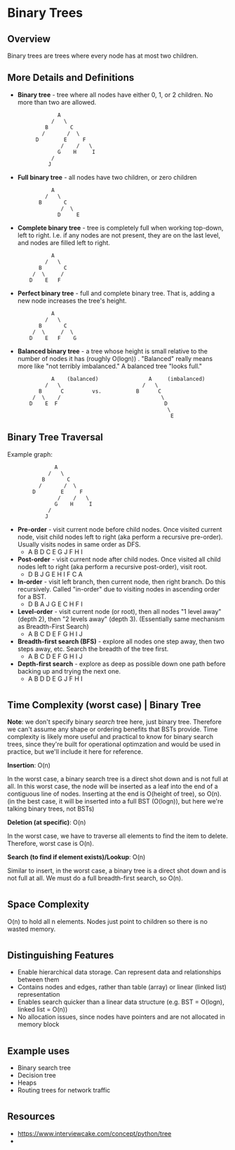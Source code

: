 # Binary Trees
## Overview

Binary trees are trees where every node has at most two children.

## More Details and Definitions
- **Binary tree** - tree where all nodes have either 0, 1, or 2 children. No more than two are allowed.
```
                A
              /   \
            B       C
           /       /  \
         D        E     F
                 /    /   \ 
                G    H     I
              / 
             J  
```

- **Full binary tree** - all nodes have two children, or zero children
```            
              A
            /   \
          B       C
                 /  \
                D     E
```
- **Complete binary tree** - tree is completely full when working top-down, left to right. I.e. if any nodes are not present, they are on the last level, and nodes are filled left to right.
```            
              A
            /   \
          B       C
        /  \     /
       D    E   F
```
- **Perfect binary tree** - full and complete binary tree. That is, adding a new node increases the tree's height.
```            
              A
            /   \
          B       C
        /  \     /  \
       D    E   F    G
```
- **Balanced binary tree** - a tree whose height is small relative to the number of nodes it has (roughly O(logn)) . "Balanced" really means more like "not terribly imbalanced." A balanced tree "looks full."
```            
              A    (balanced)                A     (imbalanced)
            /   \                          /   \
          B      C         vs.           B      C
        /  \    /                                \
       D    E  F                                  D
                                                   \
                                                    E
```

## Binary Tree Traversal
Example graph:
 ```
                A
              /   \
            B       C
           /       /  \
         D        E     F
                 /    /   \ 
                G    H     I
              / 
             J  
```
- **Pre-order** - visit current node before child nodes. Once visited current node, visit child nodes left to right (aka perform a recursive pre-order). Usually visits nodes in same order as DFS.
    - A B D C E G J F H I
- **Post-order** - visit current node after child nodes. Once visited all child nodes left to right (aka perform a recursive post-order), visit root.
    - D B J G E H I F C A
- **In-order** - visit left branch, then current node, then right branch. Do this recursively. Called "in-order" due to visiting nodes in ascending order for a BST.
    - D B A J G E C H F I
- **Level-order** - visit current node (or root), then all nodes "1 level away" (depth 2), then "2 levels away" (depth 3). (Essentially same mechanism as Breadth-First Search)
    - A B C D E F G H I J
- **Breadth-first search (BFS)** - explore all nodes one step away, then two steps away, etc. Search the breadth of the tree first.
    - A B C D E F G H I J
- **Depth-first search** - explore as deep as possible down one path before backing up and trying the next one.
    - A B D D E G J F H I

#
## Time Complexity (worst case) | Binary Tree
**Note**: we don't specify binary _search_ tree here, just binary tree. Therefore we can't assume any shape or ordering benefits that BSTs provide. Time complexity is likely more useful and practical to know for binary search trees, since they're built for operational optimzation and would be used in practice, but we'll include it here for reference.

**Insertion**: O(n)

In the worst case, a binary search tree is a direct shot down and is not full at all. In this worst case, the node will be inserted as a leaf into the end of a contiguous line of nodes. Inserting at the end is O(height of tree), so O(n). (in the best case, it will be inserted into a full BST (O(logn)), but here we're talking binary trees, not BSTs)

**Deletion (at specific)**: O(n)

In the worst case, we have to traverse all elements to find the item to delete. Therefore, worst case is O(n).

**Search (to find if element exists)/Lookup**: O(n)

Similar to insert, in the worst case, a binary tree is a direct shot down and is not full at all. We must do a full breadth-first search, so O(n).

#
## Space Complexity
O(n) to hold all n elements. Nodes just point to children so there is no wasted memory.

#
## Distinguishing Features
- Enable hierarchical data storage. Can represent data and relationships between them
- Contains nodes and edges, rather than table (array) or linear (linked list) representation
- Enables search quicker than a linear data structure (e.g. BST = O(logn), linked list = O(n))
- No allocation issues, since nodes have pointers and are not allocated in memory block

#
## Example uses
- Binary search tree
- Decision tree
- Heaps
- Routing trees for network traffic

#
## Resources
- https://www.interviewcake.com/concept/python/tree
- 

#